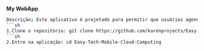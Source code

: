 **My WebApp**
```sh
Descrição; Este aplicativo é projetado para permitir que usuários agendem consultas e exames através de uma interface de navegação.
```sh
1.Clone o repositório: git clone https://github.com/karenprojects/Easy-Tech.git
```sh
2.Entre na aplicação: cd Easy-Tech-Mobile-Cloud-Computing
